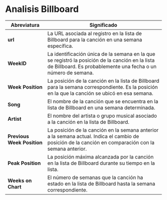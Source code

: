 # **Analisis Billboard**

| **Abreviatura**            | **Significado**                                                                                                                                                  |
| -------------------------- | ---------------------------------------------------------------------------------------------------------------------------------------------------------------- |
| **url**                    | La URL asociada al registro en la lista de Billboard para la canción en una semana específica.                                                                   |
| **WeekID**                 | La identificación única de la semana en la que se registró la posición de la canción en la lista de Billboard. Es probablemente una fecha o un número de semana. |
| **Week Position**          | La posición de la canción en la lista de Billboard para la semana correspondiente. Es la posición en la que la canción se ubicó en esa semana.                   |
| **Song**                   | El nombre de la canción que se encuentra en la lista de Billboard en una semana determinada.                                                                     |
| **Artist**                 | El nombre del artista o grupo musical asociado a la canción en la lista de Billboard.                                                                            |
| **Previous Week Position** | La posición de la canción en la semana anterior a la semana actual. Indica el cambio de posición de la canción en comparación con la semana anterior.            |
| **Peak Position**          | La posición máxima alcanzada por la canción en la lista de Billboard durante su tiempo en la lista.                                                              |
| **Weeks on Chart**         | El número de semanas que la canción ha estado en la lista de Billboard hasta la semana correspondiente.                                                          |
